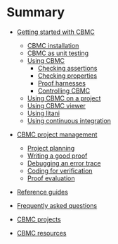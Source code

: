 # Summary

* [Getting started with CBMC](README.md)
  * [CBMC installation](installation.md)
  * [CBMC as unit testing](cbmc/overview/unit-testing.md)
  * [Using CBMC](cbmc/overview/README.md)
    * [Checking assertions](cbmc/overview/checking-assertions.md)
    * [Checking properties](cbmc/overview/checking-properties.md)
    * [Proof harnesses](cbmc/overview/proof-harnesses.md)
    * [Controlling CBMC]()
  * [Using CBMC on a project](starter-kit/overview/README.md)
  * [Using CBMC viewer]()
  * [Using litani]()
  * [Using continuous integration]()

* [CBMC project management](management/README.md)
  * [Project planning](management/Plan-your-proof.md)
  * [Writing a good proof](management/Write-a-good-proof.md)
  * [Debugging an error trace](management/Debug-an-error-trace.md)
  * [Coding for verification](management/Code-for-verification.md)
  * [Proof evaluation](management/Code-review-for-proofs.md)

* [Reference guides]()

* [Frequently asked questions]()

* [CBMC projects](projects.md)

* [CBMC resources](resources.md)